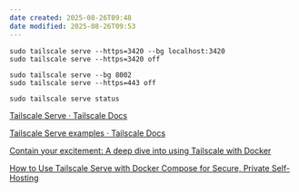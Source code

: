 ```yaml
---
date created: 2025-08-26T09:48
date modified: 2025-08-26T09:53
---
```

```
sudo tailscale serve --https=3420 --bg localhost:3420
sudo tailscale serve --https=3420 off

sudo tailscale serve --bg 8002
sudo tailscale serve --https=443 off

sudo tailscale serve status
```

[Tailscale Serve · Tailscale Docs](https://tailscale.com/kb/1312/serve)

[Tailscale Serve examples · Tailscale Docs](https://tailscale.com/kb/1313/serve-examples) 

[Contain your excitement: A deep dive into using Tailscale with Docker](https://tailscale.com/blog/docker-tailscale-guide) 

[How to Use Tailscale Serve with Docker Compose for Secure, Private Self-Hosting](https://www.elliotblackburn.com/how-to-use-tailscale-serve-with-docker-compose-for-secure-private-self-hosting/)